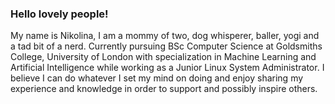 ### Hello lovely people! 
My name is Nikolina, I am a mommy of two, dog whisperer, baller, yogi and a tad bit of a nerd.
Currently pursuing BSc Computer Science at Goldsmiths College, University of London with specialization in Machine Learning and Artificial Intelligence while working as a Junior Linux System Administrator. 
I believe I can do whatever I set my mind on doing and enjoy sharing my experience and knowledge in order to support and possibly inspire others. 



<!--
**ndoksanovic/ndoksanovic** is a ✨ _special_ ✨ repository because its `README.md` (this file) appears on your GitHub profile.

Here are some ideas to get you started:

- 🔭 I’m currently working on ...
- 🌱 I’m currently learning ...
- 👯 I’m looking to collaborate on ...
- 🤔 I’m looking for help with ...
- 💬 Ask me about ...
- 📫 How to reach me: ...
- 😄 Pronouns: ...
- ⚡ Fun fact: ...
-->
